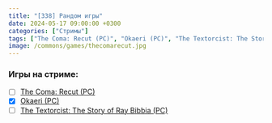 ```yaml
---
title: "[338] Рандом игры"
date: 2024-05-17 09:00:00 +0300
categories: ["Стримы"]
tags: ["The Coma: Recut (PC)", "Okaeri (PC)", "The Textorcist: The Story of Ray Bibbia (PC)", "Игра пройдена"]
image: /commons/games/thecomarecut.jpg
---
```


### Игры на стриме:
+ [ ] [The Coma: Recut (PC)](/tags/the-coma-recut-pc)
+ [x] [Okaeri (PC)](/tags/okaeri-pc)
+ [ ] [The Textorcist: The Story of Ray Bibbia (PC)](/tags/the-textorcist-the-story-of-ray-bibbia-pc)

